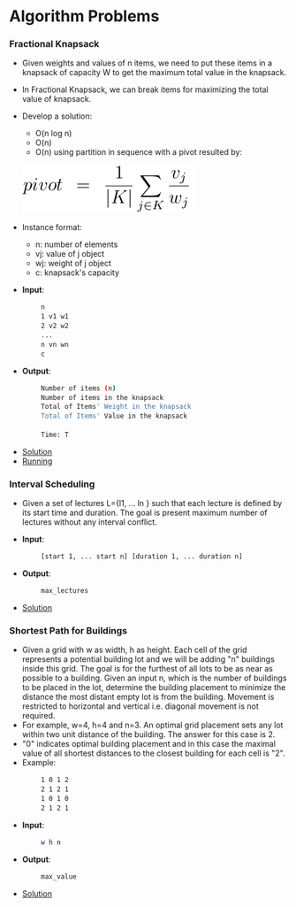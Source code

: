 # Algorithm Problems

### Fractional Knapsack
- Given weights and values of n items, we need to put these items in a knapsack of capacity W to get the maximum total value in the knapsack. 
- In Fractional Knapsack, we can break items for maximizing the total value of knapsack.
- Develop a solution:
    - O(n log n)
    - O(n)
    - O(n) using partition in sequence with a pivot resulted by:

    ![alt text](knapsack/pivot.png?raw=true)
    
- Instance format:
    - n: number of elements
    - vj: value of j object 
    - wj: weight of j object 
    - c: knapsack's capacity 


- **Input**:
````bash
        n
        1 v1 w1
        2 v2 w2
        ...
        n vn wn
        c
````
- **Output**:
````bash
        Number of items (n)
        Number of items in the knapsack
        Total of Items' Weight in the knapsack
        Total of Items' Value in the knapsack

        Time: T
````

- [Solution](knapsack/Knapsack.cpp)
- [Running](knapsack/README.md)

### Interval Scheduling
- Given a set of lectures L={l1, ... ln } such that each lecture is defined by its start time and duration. The goal is present maximum number of lectures without any interval conflict.

- **Input**:
````bash
        [start 1, ... start n] [duration 1, ... duration n]
````

- **Output**:
````bash
        max_lectures
````

- [Solution](interval-scheduling/code.py)

### Shortest Path for Buildings
- Given a grid with w as width, h as height. Each cell of the grid represents a potential building lot and we will be adding "n" buildings inside this grid. The goal is for the furthest of all lots to be as near as possible to a building. Given an input n, which is the number of buildings to be placed in the lot, determine the building placement to minimize the distance the most distant empty lot is from the building. Movement is restricted to horizontal and vertical i.e. diagonal movement is not required.
- For example, w=4, h=4 and n=3. An optimal grid placement sets any lot within two unit distance of the building. The answer for this case is 2.
- "0" indicates optimal building placement and in this case the maximal value of all shortest distances to the closest building for each cell is "2".
- Example:

````bash
        1 0 1 2
        2 1 2 1
        1 0 1 0
        2 1 2 1
````

- **Input**:
````bash
        w h n
````

- **Output**:
````bash
        max_value
````

- [Solution](buildings/build.py)